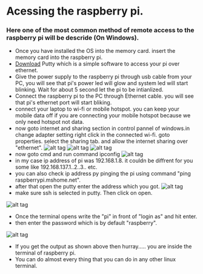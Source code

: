 # Acessing the raspberry pi.
### Here one of the most common method of remote access to the raspberry pi will be descride (On Windows).
* Once you have installed the OS into the memory card. insert the memory card into the raspberry pi.
* [Download](http://www.putty.org/) Putty which is a simple software to access your pi over ethernet.
* Give the power supply to the raspberry pi through usb cable from your PC, you will see that pi's power led will glow and system led will start blinking. Wait for about 5 second let the pi to be intianlized.
* Connect the raspberry pi to the PC through Ethernet cable. you will see that pi's ethernet port will start bliking.
* connect your laptop to wi-fi or mobile hotspot. you can keep your mobile data off if you are connecting your mobile hotspot because we only need hotspot not data.
* now goto internet and sharing section in control pannel of windows.in change adapter setting right click in the connected wi-fi. goto properties. select the sharing tab. and allow the internet sharing over "ethernet".
![alt tag](https://github.com/dheera123/Set_Up_The_Raspberry_pi/blob/master/images/change-adapter-settings1.gif)
![alt tag](https://github.com/dheera123/Set_Up_The_Raspberry_pi/blob/master/images/wireless-modem-properties.gif)
![alt tag](https://github.com/dheera123/Set_Up_The_Raspberry_pi/blob/master/images/wireless-terminal-properties.gif)
* now goto cmd and run command ipconfig 
![alt tag](https://github.com/dheera123/Set_Up_The_Raspberry_pi/blob/master/images/2017-11-02%20(2).png)
* in my case ip address of pi was 192.168.1.8. it couldn be diffrent for you some like 192.168.137.1..2..3.. etc.
* you can also check ip address py pinging the pi using command "ping raspberrypi.mshome.net".
* after that open the putty enter the address which you got.
![alt tag](https://github.com/dheera123/Set_Up_The_Raspberry_pi/blob/master/images/putty.JPG)
* make sure ssh is selected in putty. Then click on open.


![alt tag](https://github.com/dheera123/Set_Up_The_Raspberry_pi/blob/master/images/FBU2BDUH7NLY7OG.MEDIUM.jpg)


* Once the terminal opens write the "pi" in front of "login as" and hit enter.
* then enter the password which is by default "raspberry".

![alt tag](https://github.com/dheera123/Set_Up_The_Raspberry_pi/blob/master/images/ssh-win-window.png)

* If you get the output as shown above then hurray..... you are inside the terminal of raspberry pi.
* You can do almost every thing that you can do in any other linux terminal.

